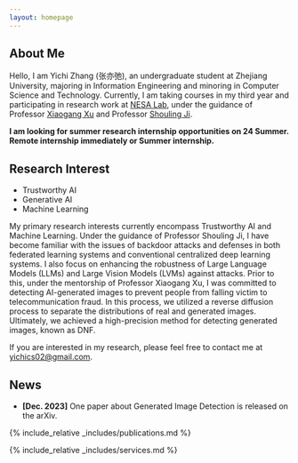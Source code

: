 ```yaml
---
layout: homepage
---
```


## About Me

Hello, I am Yichi Zhang (张亦弛), an undergraduate student at Zhejiang University, majoring in Information Engineering and minoring in Computer Science and Technology. Currently, I am taking courses in my third year and participating in research work at [NESA Lab](https://nesa.zju.edu.cn/), under the guidance of Professor [Xiaogang Xu](https://scholar.google.com/citations?user=R65xDQwAAAAJ&hl=zh-CN&oi=ao) and Professor [Shouling Ji](https://scholar.google.com/citations?user=5HoF_9oAAAAJ&hl=zh-CN&oi=ao).

**I am looking for summer research internship opportunities on 24 Summer. Remote internship immediately or Summer internship.**


## Research Interest

* Trustworthy AI
* Generative AI
* Machine Learning

My primary research interests currently encompass Trustworthy AI and Machine Learning. Under the guidance of Professor Shouling Ji, I have become familiar with the issues of backdoor attacks and defenses in both federated learning systems and conventional centralized deep learning systems. I also focus on enhancing the robustness of Large Language Models (LLMs) and Large Vision Models (LVMs) against attacks. Prior to this, under the mentorship of Professor Xiaogang Xu, I was committed to detecting AI-generated images to prevent people from falling victim to telecommunication fraud. In this process, we utilized a reverse diffusion process to separate the distributions of real and generated images. Ultimately, we achieved a high-precision method for detecting generated images, known as DNF.

<!-- 目前我的主要研究方向主要包括可信人工智能和机器学习。在纪守领教授的指导下，我对联邦学习系统和常规中心化深度学习系统中的后门攻防问题较为熟悉，同时我还关注如何提升LLM/LVM面对攻击时的鲁棒性。在这之前，我在徐晓刚教授的指导下，致力于检测AI生成的图像，防止人们遭受电信诈骗的危害。在这个过程中，我们使用反向扩散过程在分离真实图像分布和生成图像分布，最后实现了一种高精度的生成图像检测方法，名为DNF。 -->

If you are interested in my research, please feel free to contact me at yichics02@gmail.com.

## News

<!-- 我正在寻找24Summer的暑期研究实习机会，可以立刻开始远程实习或者暑期线下实习 -->
<!-- - **[Mar. 2024]** I am looking for summer research internship opportunities on 24 Summer. Remote internship immediately or Summer internship. -->
- **[Dec. 2023]** One paper about Generated Image Detection is released on the arXiv.

{% include_relative _includes/publications.md %}

{% include_relative _includes/services.md %}
